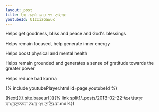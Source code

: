 ```yaml
---
layout: post
title: ਓਮ ਮਹਾਥੇ ਨਮਹ ੧੧ ਟਾਇਮਸ
youtubeId: U1zIi2Gawuc
---
```

 
 
Helps get goodness, bliss and peace and God's blessings
 
Helps remain focused, help generate inner energy 
 
Helps boost physical and mental health 
 
Helps remain grounded and generates a sense of gratitude towards the greater power 
 
Helps reduce bad karma
 
 
 
 


{% include youtubePlayer.html id=page.youtubeId %}
 
[Next]({{ site.baseurl }}{% link  split1/_posts/2013-02-22-ਓਮ ਉਰਧ੍ਵ ਸਾਮ੍ਹਣਾਨਾਯਾ ਨਮਹ ੧੧ ਟਾਇਮਸ.md%})
 
